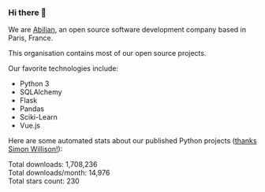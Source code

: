 ### Hi there 👋

We are [Abilian](https://abilian.com/), an open source software development company based in Paris, France.

This organisation contains most of our open source projects.

Our favorite technologies include:

- Python 3
- SQLAlchemy
- Flask
- Pandas
- Sciki-Learn
- Vue.js

Here are some automated stats about our published Python projects
([thanks Simon Willison!][sw-post]):

<!--marker-->
Total downloads: 1,708,236<br>
Total downloads/month: 14,976<br>
Total stars count: 230
<!--end-->

[sw-post]: https://simonwillison.net/2020/Jul/10/self-updating-profile-readme/